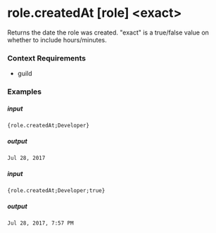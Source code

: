 # role.createdAt [role] &lt;exact&gt;
		
Returns the date the role was created. "exact" is a true/false value on whether to include hours/minutes.

### Context Requirements

* guild


### Examples

##### input
```{role.createdAt;Developer}```

##### output
```Jul 28, 2017```


##### input
```{role.createdAt;Developer;true}```

##### output
```Jul 28, 2017, 7:57 PM```